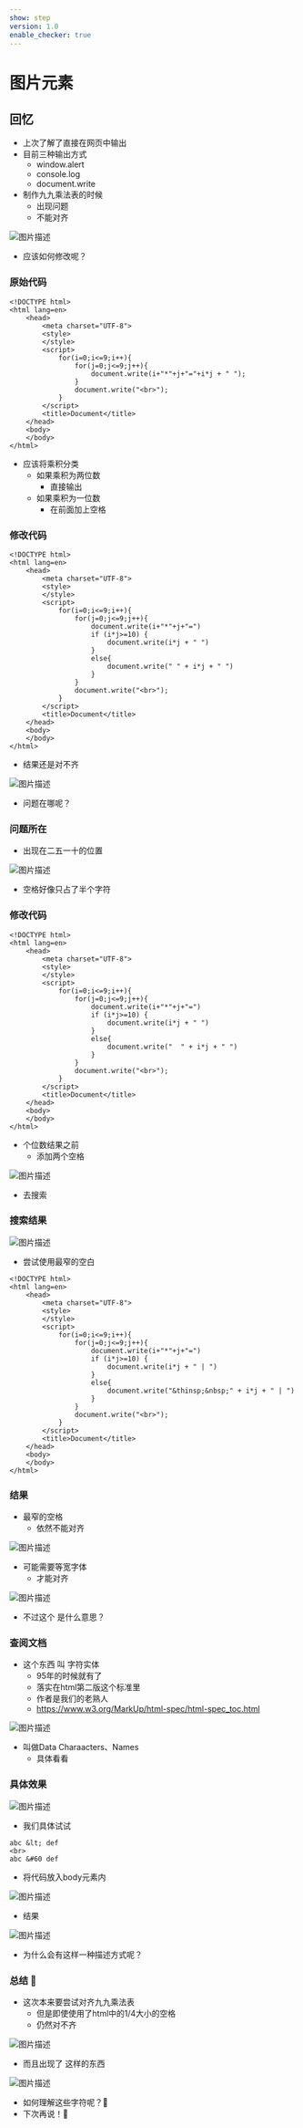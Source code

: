```yaml
---
show: step
version: 1.0
enable_checker: true
---
```


# 图片元素

## 回忆

- 上次了解了直接在网页中输出
- 目前三种输出方式
	- window.alert
	- console.log
	- document.write
- 制作九九乘法表的时候
	- 出现问题
	- 不能对齐

![图片描述](https://doc.shiyanlou.com/courses/uid1190679-20240809-1723171264118)

- 应该如何修改呢？

### 原始代码


```
<!DOCTYPE html>
<html lang=en>
    <head>
        <meta charset="UTF-8">
        <style>
        </style>
        <script>
            for(i=0;i<=9;i++){
                for(j=0;j<=9;j++){
                    document.write(i+"*"+j+"="+i*j + " ");
                }
                document.write("<br>");
            }
        </script>
        <title>Document</title>
    </head>
    <body>
    </body>
</html>
```

- 应该将乘积分类
	- 如果乘积为两位数
		- 直接输出
	- 如果乘积为一位数
		- 在前面加上空格

### 修改代码

```
<!DOCTYPE html>
<html lang=en>
    <head>
        <meta charset="UTF-8">
        <style>
        </style>
        <script>
            for(i=0;i<=9;i++){
                for(j=0;j<=9;j++){
                    document.write(i+"*"+j+"=")
                    if (i*j>=10) {
                        document.write(i*j + " ")
                    }
                    else{
                        document.write(" " + i*j + " ")
                    }
                }
                document.write("<br>");
            }
        </script>
        <title>Document</title>
    </head>
    <body>
    </body>
</html>
```

- 结果还是对不齐

![图片描述](https://doc.shiyanlou.com/courses/uid1190679-20240809-1723194188955)

- 问题在哪呢？

### 问题所在

- 出现在二五一十的位置

![图片描述](https://doc.shiyanlou.com/courses/uid1190679-20240809-1723194217292)

- 空格好像只占了半个字符

### 修改代码


```
<!DOCTYPE html>
<html lang=en>
    <head>
        <meta charset="UTF-8">
        <style>
        </style>
        <script>
            for(i=0;i<=9;i++){
                for(j=0;j<=9;j++){
                    document.write(i+"*"+j+"=")
                    if (i*j>=10) {
                        document.write(i*j + " ")
                    }
                    else{
                        document.write("  " + i*j + " ")
                    }
                }
                document.write("<br>");
            }
        </script>
        <title>Document</title>
    </head>
    <body>
    </body>
</html>
```

- 个位数结果之前
	- 添加两个空格

![图片描述](https://doc.shiyanlou.com/courses/uid1190679-20240809-1723194568698)

- 去搜索

### 搜索结果

![图片描述](https://doc.shiyanlou.com/courses/uid1190679-20240809-1723195792312)

- 尝试使用最窄的空白

```
<!DOCTYPE html>
<html lang=en>
    <head>
        <meta charset="UTF-8">
        <style>
        </style>
        <script>
            for(i=0;i<=9;i++){
                for(j=0;j<=9;j++){
                    document.write(i+"*"+j+"=")
                    if (i*j>=10) {
                        document.write(i*j + " | ")
                    }
                    else{
                        document.write("&thinsp;&nbsp;" + i*j + " | ")
                    }
                }
                document.write("<br>");
            }
        </script>
        <title>Document</title>
    </head>
    <body>
    </body>
</html>
```

### 结果

- 最窄的空格
	- 依然不能对齐 

![图片描述](https://doc.shiyanlou.com/courses/uid1190679-20240809-1723195842807)

- 可能需要等宽字体	
	- 才能对齐

![图片描述](https://doc.shiyanlou.com/courses/uid1190679-20240809-1723195853282)

- 不过这个&nbsp;是什么意思？

### 查阅文档

- 这个东西 叫 字符实体
	- 95年的时候就有了	
	- 落实在html第二版这个标准里
	- 作者是我们的老熟人
	- https://www.w3.org/MarkUp/html-spec/html-spec_toc.html

![图片描述](https://doc.shiyanlou.com/courses/uid1190679-20240809-1723201656499)

- 叫做Data Charaacters、Names
	- 具体看看

### 具体效果

![图片描述](https://doc.shiyanlou.com/courses/uid1190679-20240809-1723201711786)

- 我们具体试试

```
abc &lt; def
<br>
abc &#60 def
```

- 将代码放入body元素内

![图片描述](https://doc.shiyanlou.com/courses/uid1190679-20240809-1723201863347)

- 结果

![图片描述](https://doc.shiyanlou.com/courses/uid1190679-20240809-1723201890124)

- 为什么会有这样一种描述方式呢？

### 总结 🤔

- 这次本来要尝试对齐九九乘法表
	- 但是即使使用了html中的1/4大小的空格
	- 仍然对不齐

![图片描述](https://doc.shiyanlou.com/courses/uid1190679-20240809-1723202246492)

- 而且出现了&nbsp;这样的东西

![图片描述](https://doc.shiyanlou.com/courses/uid1190679-20240809-1723202299443)

- 如何理解这些字符呢？🤔
- 下次再说！👋